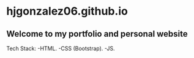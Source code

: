 # hjgonzalez06.github.io

## Welcome to my portfolio and personal website

  Tech Stack: -HTML.
              -CSS (Bootstrap).
              -JS.
